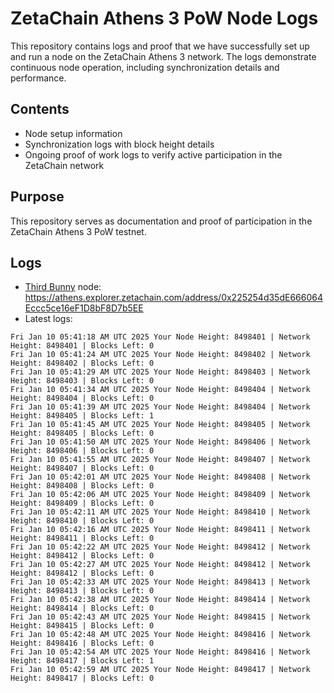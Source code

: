 # ZetaChain Athens 3 PoW Node Logs
This repository contains logs and proof that we have successfully set up and run a node on the ZetaChain Athens 3 network. The logs demonstrate continuous node operation, including synchronization details and performance.

## Contents
- Node setup information
- Synchronization logs with block height details
- Ongoing proof of work logs to verify active participation in the ZetaChain network

## Purpose
This repository serves as documentation and proof of participation in the ZetaChain Athens 3 PoW testnet.

## Logs

- [Third Bunny](https://thirdbunny.xyz/) node: https://athens.explorer.zetachain.com/address/0x225254d35dE666064Eccc5ce16eF1D8bF8D7b5EE
- Latest logs:
```
Fri Jan 10 05:41:18 AM UTC 2025 Your Node Height: 8498401 | Network Height: 8498401 | Blocks Left: 0
Fri Jan 10 05:41:24 AM UTC 2025 Your Node Height: 8498402 | Network Height: 8498402 | Blocks Left: 0
Fri Jan 10 05:41:29 AM UTC 2025 Your Node Height: 8498403 | Network Height: 8498403 | Blocks Left: 0
Fri Jan 10 05:41:34 AM UTC 2025 Your Node Height: 8498404 | Network Height: 8498404 | Blocks Left: 0
Fri Jan 10 05:41:39 AM UTC 2025 Your Node Height: 8498404 | Network Height: 8498405 | Blocks Left: 1
Fri Jan 10 05:41:45 AM UTC 2025 Your Node Height: 8498405 | Network Height: 8498405 | Blocks Left: 0
Fri Jan 10 05:41:50 AM UTC 2025 Your Node Height: 8498406 | Network Height: 8498406 | Blocks Left: 0
Fri Jan 10 05:41:55 AM UTC 2025 Your Node Height: 8498407 | Network Height: 8498407 | Blocks Left: 0
Fri Jan 10 05:42:01 AM UTC 2025 Your Node Height: 8498408 | Network Height: 8498408 | Blocks Left: 0
Fri Jan 10 05:42:06 AM UTC 2025 Your Node Height: 8498409 | Network Height: 8498409 | Blocks Left: 0
Fri Jan 10 05:42:11 AM UTC 2025 Your Node Height: 8498410 | Network Height: 8498410 | Blocks Left: 0
Fri Jan 10 05:42:16 AM UTC 2025 Your Node Height: 8498411 | Network Height: 8498411 | Blocks Left: 0
Fri Jan 10 05:42:22 AM UTC 2025 Your Node Height: 8498412 | Network Height: 8498412 | Blocks Left: 0
Fri Jan 10 05:42:27 AM UTC 2025 Your Node Height: 8498412 | Network Height: 8498412 | Blocks Left: 0
Fri Jan 10 05:42:33 AM UTC 2025 Your Node Height: 8498413 | Network Height: 8498413 | Blocks Left: 0
Fri Jan 10 05:42:38 AM UTC 2025 Your Node Height: 8498414 | Network Height: 8498414 | Blocks Left: 0
Fri Jan 10 05:42:43 AM UTC 2025 Your Node Height: 8498415 | Network Height: 8498415 | Blocks Left: 0
Fri Jan 10 05:42:48 AM UTC 2025 Your Node Height: 8498416 | Network Height: 8498416 | Blocks Left: 0
Fri Jan 10 05:42:54 AM UTC 2025 Your Node Height: 8498416 | Network Height: 8498417 | Blocks Left: 1
Fri Jan 10 05:42:59 AM UTC 2025 Your Node Height: 8498417 | Network Height: 8498417 | Blocks Left: 0
```
